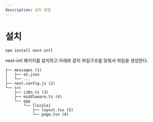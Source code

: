 ```yaml
---
description: 설치 방법
---
```


# 설치

```bash
npm install next-intl
```



next-intl 패키지를 설치하고 아래와 같이 파일구조를 맞춰서 파일을 생성한다.

```
├── messages (1)
│   ├── en.json
│   └── ...
├── next.config.js (2)
└── src
    ├── i18n.ts (3)
    ├── middleware.ts (4)
    └── app
        └── [locale]
            ├── layout.tsx (5)
            └── page.tsx (6)
```
